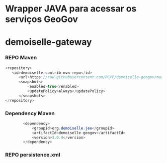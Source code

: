 # Wrapper JAVA para acessar os serviços GeoGov
# demoiselle-gateway

### REPO Maven
```JAVA
<repository>
   <id>demoiselle-contrib-mvn-repo</id>
      <url>https://raw.githubusercontent.com/PGXP/demoiselle-geogov/master/mvn-repo/</url>
      <snapshots>
          <enabled>true</enabled>
          <updatePolicy>always</updatePolicy>
      </snapshots>
</repository>
```

### Dependency Maven
```JAVA
        <dependency>
            <groupId>org.demoiselle.jee</groupId>
            <artifactId>demoiselle-geogov</artifactId>
            <version>3.0.4</version>
        </dependency>
```

### REPO persistence.xml
